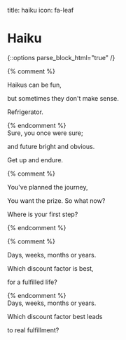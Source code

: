 title: haiku
icon: fa-leaf

# Haiku

{::options parse_block_html="true" /}
<div>


{% comment %}
<div class="haiku">
Haikus can be fun,

but sometimes they don't make sense.

Refrigerator.
</div>
{% endcomment %}

<div class="haiku">
Sure, you once were sure;

and future bright and obvious.

Get up and endure.
</div>

{% comment %}
<div class="haiku">
You've planned the journey,

You want the prize. So what now?

Where is your first step?
</div>
{% endcomment %}

{% comment %}
<div class="haiku">
Days, weeks, months or years.

Which discount factor is best,

for a fulfilled life?
</div>
{% endcomment %}

<div class="haiku">
Days, weeks, months or years.

Which discount factor best leads

to real fulfillment?
</div>

</div>
